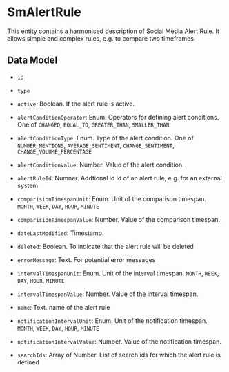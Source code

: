 # SmAlertRule

This entity contains a harmonised description of Social Media Alert Rule. It allows simple and complex rules, e.g. to compare two timeframes

## Data Model

- `id`

- `type`

- `active`: Boolean. If the alert rule is active.

- `alertConditionOperator`: Enum. Operators for defining alert conditions.  One of `CHANGED`, `EQUAL_TO`, `GREATER_THAN`, `SMALLER_THAN`

- `alertConditionType`: Enum. Type of the alert condition. One of `NUMBER_MENTIONS`, `AVERAGE_SENTIMENT`, `CHANGE_SENTIMENT`, `CHANGE_VOLUME_PERCENTAGE`

- `alertConditionValue`: Number. Value of the alert condition.

- `alertRuleId`: Numner. Addtional id id of an alert rule, e.g. for an external system

- `comparisionTimespanUnit`: Enum. Unit of the comparison timespan. `MONTH`, `WEEK`, `DAY`, `HOUR`, `MINUTE`

- `comparisionTimespanValue`: Number. Value of the comparison timespan.

- `dateLastModified`: Timestamp.

- `deleted`: Boolean. To indicate that the alert rule will be deleted

- `errorMessage`: Text. For potential error messages

- `intervalTimespanUnit`: Enum. Unit of the interval timespan. `MONTH`, `WEEK`, `DAY`, `HOUR`, `MINUTE`

- `intervalTimespanValue`:  Number. Value of the interval timespan.

- `name`: Text. name of the alert rule

- `notificationIntervalUnit`: Enum. Unit of the notification timespan. `MONTH`, `WEEK`, `DAY`, `HOUR`, `MINUTE`

- `notificationIntervalValue`: Number. Value of the notification timespan.

- `searchIds`: Array of Number. List of search ids for which the alert rule is defined
